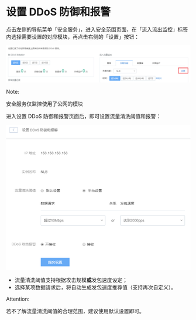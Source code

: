 # 设置 DDoS 防御和报警

点击左侧的导航菜单「安全服务」，进入安全范围页面，在「流入流出监控」标签内选择需要设置的对应模块，再点击右侧的「设置」按钮：

![](../image/设置DDoS防御和报警-设置.png)

<span>Note:</span><div class="alertContent">安全服务仅监控使用了公网的模块</div>

进入设置 DDoS 防御和报警页面后，即可设置流量清洗阈值和报警：

![](../image/设置DDoS防御和报警-详情.png)

* 流量清洗阈值支持根据攻击规模**或**发包速度设定；
* 选择某项数据请求后，将自动生成发包速度推荐值（支持再次自定义）。

<span>Attention:</span><div class="alertContent">若不了解流量清洗阈值的合理范围，建议使用默认设置即可。</div>


